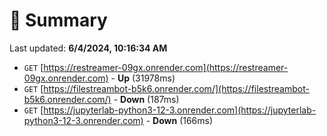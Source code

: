 # 📖 Summary
Last updated: **6/4/2024, 10:16:34 AM**

- `GET` [https://restreamer-09gx.onrender.com](https://restreamer-09gx.onrender.com) - **Up** (31978ms)
- `GET` [https://filestreambot-b5k6.onrender.com/](https://filestreambot-b5k6.onrender.com/) - **Down** (187ms)
- `GET` [https://jupyterlab-python3-12-3.onrender.com](https://jupyterlab-python3-12-3.onrender.com) - **Down** (166ms)
